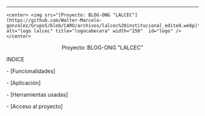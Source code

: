 <!doctype html>
<title>Proyecto: BLOG-ONG "LALCEC"</title>
<html lang="es">
        
<hr>

    <center> <img src="[Proyecto: BLOG-ONG "LALCEC"](https://github.com/Walter-Marcelo-gonzalez/Grupo5/blob/CARO/archivos/lalcec%20institucional_edited.webp)" alt="logo lalcec" title="logocabecera" width="250"  id="logo" /></center>
</div>
    </div>
    <head>
        <p
        <h1 align="center"> Proyecto: BLOG-ONG "LALCEC" </h1>
        <p

<h2 align= "border">
<p 
<h3> </h3>
INDICE
   <p 
- [Descripción del proyecto] 
<p 
<h4></h4>
- [Funcionalidades]
    <p
 <h5></h5>
 - [Aplicación]
    <p
<h6></h6>
- [Herramientas usadas]
    <p
<h7></h7>
- [Acceso al proyecto]
